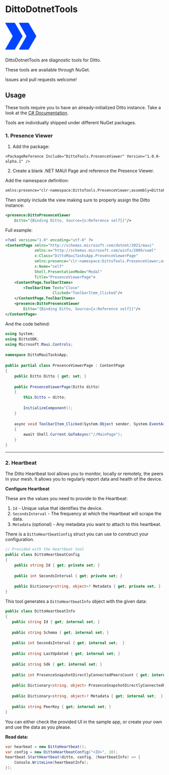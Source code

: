 #  DittoDotnetTools  


<img src="icon.png" alt="Ditto Logo" width="100">
<br/>

DittoDotnetTools are diagnostic tools for Ditto. 

These tools are available through NuGet. 

Issues and pull requests welcome!

## Usage 

These tools require you to have an already-initialized Ditto instance. Take a look at the [C# Documentation](https://docs.ditto.live/get-started/install-guides/c-sharp). 


Tools are individually shipped under different NuGet packages. 

### 1. Presence Viewer 

1. Add the package: 

```
<PackageReference Include="DittoTools.PresenceViewer" Version="1.0.0-alpha.1" />
```

2. Create a blank .NET MAUI Page and reference the Presence Viewer. 

Add the namespace definition: 

```xml
xmlns:presence="clr-namespace:DittoTools.PresenceViewer;assembly=DittoPresenceViewer"
```

Then simply include the view making sure to properly assign the Ditto instance: 

```xml 
<presence:DittoPresenceViewer
    Ditto="{Binding Ditto, Source={x:Reference self}}"/>
```

Full example: 

```xml
<?xml version="1.0" encoding="utf-8" ?>
<ContentPage xmlns="http://schemas.microsoft.com/dotnet/2021/maui"
             xmlns:x="http://schemas.microsoft.com/winfx/2009/xaml"
             x:Class="DittoMauiTasksApp.PresenceViewerPage"
             xmlns:presence="clr-namespace:DittoTools.PresenceViewer;assembly=DittoPresenceViewer"
             x:Name="self"
             Shell.PresentationMode="Modal"
             Title="PresenceViewerPage">
    <ContentPage.ToolbarItems>
        <ToolbarItem Text="Close"
                     Clicked="ToolbarItem_Clicked"/>
    </ContentPage.ToolbarItems>
    <presence:DittoPresenceViewer
        Ditto="{Binding Ditto, Source={x:Reference self}}"/>
</ContentPage>
```

And the code behind: 

```csharp
using System;
using DittoSDK;
using Microsoft.Maui.Controls;

namespace DittoMauiTasksApp;

public partial class PresenceViewerPage : ContentPage
{
    public Ditto Ditto { get; set; }

    public PresenceViewerPage(Ditto ditto)
    {
        this.Ditto = ditto;

        InitializeComponent();
    }

    async void ToolbarItem_Clicked(System.Object sender, System.EventArgs e)
    {
        await Shell.Current.GoToAsync("//MainPage");
    }
}
```
_ _ _ 

### 2. Heartbeat

The Ditto Heartbeat tool allows you to monitor, locally or remotely, the peers in your mesh. It allows you to regularly report data and health of the device.

**Configure Heartbeat**

These are the values you need to provide to the Heartbeat:
1. `Id` - Unique value that identifies the device.
2. `SecondsInterval` - The frequency at which the Heartbeat will scrape the data.
3. `Metadata` (optional) - Any metadata you want to attach to this heartbeat.

There is a `DittoHeartbeatConfig` struct you can use to construct your configuration.

```csharp
// Provided with the Heartbeat tool
public class DittoHeartbeatConfig 
{
    public string Id { get; private set; }

    public int SecondsInterval { get; private set; }

    public Dictionary<string, object>? Metadata { get; private set; }
}
```

This tool generates a `DittoHeartbeatInfo` object with the given data:

```csharp
public class DittoHeartbeatInfo
{
   public string Id { get; internal set; }

   public string Schema { get; internal set; }

   public int SecondsInterval { get; internal set;  }

   public string LastUpdated { get; internal set; }

   public string Sdk { get; internal set; }

   public int PresenceSnapshotDirectlyConnectedPeersCount { get; internal set; }

   public Dictionary<string, object> PresenceSnapshotDirectlyConnectedPeers { get; internal set; }

   public Dictionary<string, object>? Metadata { get; internal set;  }

   public string PeerKey { get; internal set; }
}
```

You can either check the provided UI in the sample app, or create your own and use the data as you please. 

**Read data:**

```csharp
var hearbeat = new DittoHeartbeat();
var config = new DittoHeartbeatConfig("<ID>", 10);
heartbeat.StartHeartbeat(ditto, config, (heartbeatInfo) => {
    Console.WriteLine(heartbeatInfo);
});
```